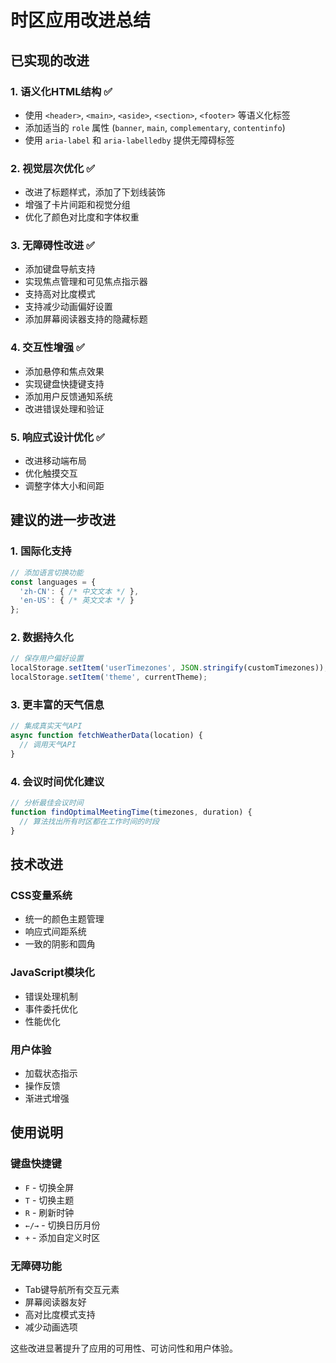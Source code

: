 # 时区应用改进总结

## 已实现的改进

### 1. 语义化HTML结构 ✅
- 使用 `<header>`, `<main>`, `<aside>`, `<section>`, `<footer>` 等语义化标签
- 添加适当的 `role` 属性 (`banner`, `main`, `complementary`, `contentinfo`)
- 使用 `aria-label` 和 `aria-labelledby` 提供无障碍标签

### 2. 视觉层次优化 ✅
- 改进了标题样式，添加了下划线装饰
- 增强了卡片间距和视觉分组
- 优化了颜色对比度和字体权重

### 3. 无障碍性改进 ✅
- 添加键盘导航支持
- 实现焦点管理和可见焦点指示器
- 支持高对比度模式
- 支持减少动画偏好设置
- 添加屏幕阅读器支持的隐藏标题

### 4. 交互性增强 ✅
- 添加悬停和焦点效果
- 实现键盘快捷键支持
- 添加用户反馈通知系统
- 改进错误处理和验证

### 5. 响应式设计优化 ✅
- 改进移动端布局
- 优化触摸交互
- 调整字体大小和间距

## 建议的进一步改进

### 1. 国际化支持
```javascript
// 添加语言切换功能
const languages = {
  'zh-CN': { /* 中文文本 */ },
  'en-US': { /* 英文文本 */ }
};
```

### 2. 数据持久化
```javascript
// 保存用户偏好设置
localStorage.setItem('userTimezones', JSON.stringify(customTimezones));
localStorage.setItem('theme', currentTheme);
```

### 3. 更丰富的天气信息
```javascript
// 集成真实天气API
async function fetchWeatherData(location) {
  // 调用天气API
}
```

### 4. 会议时间优化建议
```javascript
// 分析最佳会议时间
function findOptimalMeetingTime(timezones, duration) {
  // 算法找出所有时区都在工作时间的时段
}
```

## 技术改进

### CSS变量系统
- 统一的颜色主题管理
- 响应式间距系统
- 一致的阴影和圆角

### JavaScript模块化
- 错误处理机制
- 事件委托优化
- 性能优化

### 用户体验
- 加载状态指示
- 操作反馈
- 渐进式增强

## 使用说明

### 键盘快捷键
- `F` - 切换全屏
- `T` - 切换主题
- `R` - 刷新时钟
- `←/→` - 切换日历月份
- `+` - 添加自定义时区

### 无障碍功能
- Tab键导航所有交互元素
- 屏幕阅读器友好
- 高对比度模式支持
- 减少动画选项

这些改进显著提升了应用的可用性、可访问性和用户体验。